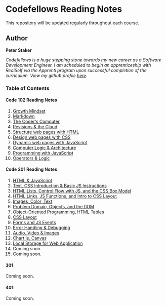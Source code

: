 # **Codefellows Reading Notes**
This repository will be updated regularly throughout each course.

## Author
**Peter Staker**

*Codefellows is a huge stepping stone towards my new career as a Software Development Engineer. I am scheduled to begin an apprenticeship with RealSelf via the Apprenti program upon successful completion of the curriculum. View my github profile [here](https://github.com/peterjast).*

### Table of Contents

#### Code 102 Reading Notes
1. [Growth Mindset](growthmindset.md)
1. [Markdown](class01.md)
1. [The Coder's Computer](class02.md)
1. [Revisions & the Cloud](class03.md)
1. [Structure web pages with HTML](class04.md)
1. [Design web pages with CSS](class05.md)
1. [Dynamic web pages with JavaScript](class06a.md)
1. [Computer Logic & Architecture](class06b.md)
1. [Programming with JavaScript](class07.md)
1. [Operators & Logic](class08.md)
 
#### Code 201 Reading Notes

1. [HTML & JavaScript](class-01.md)
1. [Text, CSS Introduction & Basic JS Instructions](class-02.md)
1. [HTML Lists, Control Flow with JS, and the CSS Box Model](class-03.md)
1. [HTML Links, JS Functions, and Intro to CSS Layout](class-04.md)
1. [Images, Color, Text](class-05.md)
1. [Problem Domain, Objects, and the DOM](class-06.md)
1. [Object-Oriented Programming, HTML Tables](class-07.md)
1. [CSS Layout](class-08.md)
1. [Forms and JS Events](class-09.md)
1. [Error Handling & Debugging](class-10.md)
1. [Audio, Video & Images](class-11.md)
1. [Chart.js, Canvas](class-12.md)
1. [Local Storage for Web Application](class-13.md)
1. Coming soon.
1. Coming soon.

#### 301

Coming soon.

#### 401

Coming soon.
